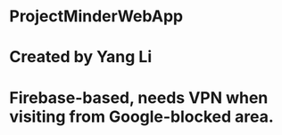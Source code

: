 # ProjectMinderWebApp
# Created by Yang Li
# Firebase-based, needs VPN when visiting from Google-blocked area.
